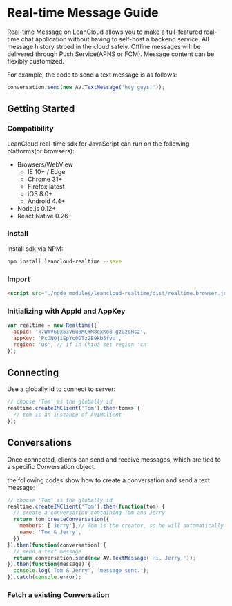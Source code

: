 # Real-time Message Guide

Real-time Message on LeanCloud allows you to make a full-featured real-time chat application without having to self-host a backend service. All message history stroed in the cloud safely. Offline messages will be delivered through Push Service(APNS or FCM).
Message content can be flexibly customized.

For example, the code to send a text message is as follows:

```js
conversation.send(new AV.TextMessage('hey guys!'));
```

## Getting Started

### Compatibility

LeanCloud real-time sdk for JavaScript can run on the following platforms(or browsers):

- Browsers/WebView
  - IE 10+ / Edge
  - Chrome 31+
  - Firefox latest
  - iOS 8.0+
  - Android 4.4+
- Node.js 0.12+
- React Native 0.26+

### Install

Install sdk via NPM:

```sh
npm install leancloud-realtime --save
```

### Import

```html
<script src="./node_modules/leancloud-realtime/dist/realtime.browser.js"></script>
```


### Initializing with AppId and AppKey

```js
var realtime = new Realtime({
  appId: 'x7WmVG0x63V6u8MCYM8qxKo8-gzGzoHsz',
  appKey: 'PcDNOjiEpYc0DTz2E9kb5fvu',
  region: 'us', // if in China set region 'cn'
});
```

## Connecting

Use a globally id to connect to server:

```js
// choose 'Tom' as the globally id
realtime.createIMClient('Tom').then(tom=> {
  // tom is an instance of AVIMClient
});
```

## Conversations

Once connected, clients can send and receive messages, which are tied to a specific Conversation object.

the following codes show how to create a conversation and send a text message:

```js
// choose 'Tom' as the globally id
realtime.createIMClient('Tom').then(function(tom) {
  // create a conversation containing Tom and Jerry
  return tom.createConversation({
    members: ['Jerry'],// Tom is the creator, so he will automatically join the conversation
    name: 'Tom & Jerry',
  });
}).then(function(conversation) {
  // send a text message
  return conversation.send(new AV.TextMessage('Hi, Jerry.'));
}).then(function(message) {
  console.log('Tom & Jerry', 'message sent.');
}).catch(console.error);
```

### Fetch a existing Conversation







